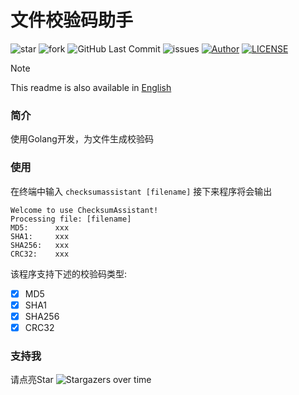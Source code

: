 # 文件校验码助手
![star](https://img.shields.io/github/stars/ariakage/checksumassistant "star")
![fork](https://img.shields.io/github/forks/ariakage/checksumassistant "fork")
![GitHub Last Commit](https://img.shields.io/github/last-commit/ariakage/checksumassistant.svg?label=commits "GitHub Last Commit")
![issues](https://img.shields.io/github/issues/ariakage/checksumassistant "issues")
[![Author](https://img.shields.io/badge/Author-Ariakage-red.svg "Author")](https://ariakage.github.io "Author")
[![LICENSE](https://img.shields.io/github/license/ariakage/checksumassistant "LICENSE")](./LICENSE "LICENSE")
> [!NOTE]
> This readme is also available in [English](README.md)
### 简介
使用Golang开发，为文件生成校验码
### 使用
在终端中输入 `checksumassistant [filename]` 接下来程序将会输出
```
Welcome to use ChecksumAssistant!
Processing file: [filename]
MD5:      xxx
SHA1:     xxx
SHA256:   xxx
CRC32:    xxx
```
该程序支持下述的校验码类型:
- [x] MD5
- [x] SHA1
- [x] SHA256
- [x] CRC32

### 支持我
请点亮Star
![Stargazers over time](https://starchart.cc/ariakage/checksumassistant.svg)